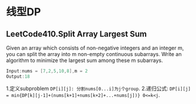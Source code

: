 # 线型DP

## LeetCode410.Split Array Largest Sum  

Given an array which consists of non-negative integers and an integer m, you can split the array into m non-empty continuous subarrays. Write an algorithm to minimize the largest sum among these m subarrays.  

```java
Input:nums = [7,2,5,10,8],m = 2  
Output:18
```
1.定义subproblem ``` DP[i][j]: 分割nums[0...i]为j个group ```.
2.递归公式: ``` DP[i][j] = min{DP[k][j-1]+(nums[k+1]+nums[k+2]+...+nums[j])} 0<=k<j ```.